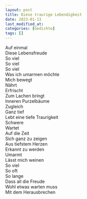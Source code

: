 ```yaml
---
layout: post
title: Diese traurige Lebendigkeit
date: 2023-01-11
last_modified_at:
categories: [Gedichte]
tags: []
---
```


Auf einmal  
Diese Lebensfreude  
So viel  
So viel  
So viel  
Was ich umarmen möchte  
Mich bewegt  
Nährt  
Erfrischt  
Zum Lachen bringt  
Inneren Purzelbäume   
Zugleich  
Ganz tief  
Lebt eine tiefe Traurigkeit  
Schwere  
Wartet  
Auf die Zeit  
Sich ganz zu zeigen  
Aus tiefstem Herzen  
Erkannt zu werden  
Umarmt  
Lässt mich weinen  
So viel  
So oft  
So lange  
Dass all die Freude  
Wohl etwas warten muss   
Mit dem Herausbrechen